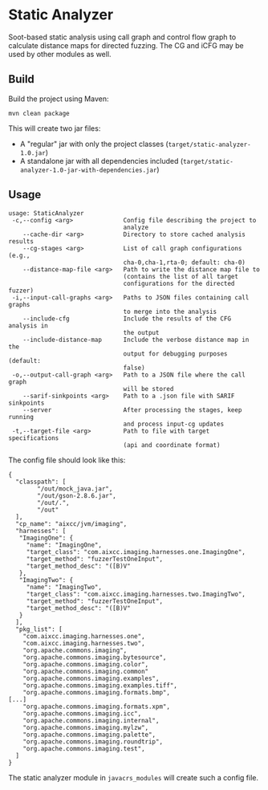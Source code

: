 # Static Analyzer

Soot-based static analysis using call graph and control flow graph to calculate distance maps for directed fuzzing.
The CG and iCFG may be used by other modules as well.

## Build

Build the project using Maven:

```
mvn clean package
```

This will create two jar files:

- A "regular" jar with only the project classes (`target/static-analyzer-1.0.jar`)
- A standalone jar with all dependencies included (`target/static-analyzer-1.0-jar-with-dependencies.jar`)

## Usage

```
usage: StaticAnalyzer
 -c,--config <arg>              Config file describing the project to
                                analyze
    --cache-dir <arg>           Directory to store cached analysis results
    --cg-stages <arg>           List of call graph configurations (e.g.,
                                cha-0,cha-1,rta-0; default: cha-0)
    --distance-map-file <arg>   Path to write the distance map file to
                                (contains the list of all target
                                configurations for the directed fuzzer)
 -i,--input-call-graphs <arg>   Paths to JSON files containing call graphs
                                to merge into the analysis
    --include-cfg               Include the results of the CFG analysis in
                                the output
    --include-distance-map      Include the verbose distance map in the
                                output for debugging purposes (default:
                                false)
 -o,--output-call-graph <arg>   Path to a JSON file where the call graph
                                will be stored
    --sarif-sinkpoints <arg>    Path to a .json file with SARIF sinkpoints
    --server                    After processing the stages, keep running
                                and process input-cg updates
 -t,--target-file <arg>         Path to file with target specifications
                                (api and coordinate format)
```

The config file should look like this:

```
{
  "classpath": [
        "/out/mock_java.jar",
        "/out/gson-2.8.6.jar",
        "/out/.",
        "/out"
  ],
  "cp_name": "aixcc/jvm/imaging",
  "harnesses": [
   "ImagingOne": {
     "name": "ImagingOne",
     "target_class": "com.aixcc.imaging.harnesses.one.ImagingOne",
     "target_method": "fuzzerTestOneInput",
     "target_method_desc": "([B)V"
   },
   "ImagingTwo": {
     "name": "ImagingTwo",
     "target_class": "com.aixcc.imaging.harnesses.two.ImagingTwo",
     "target_method": "fuzzerTestOneInput",
     "target_method_desc": "([B)V"
   }
  ],
  "pkg_list": [
    "com.aixcc.imaging.harnesses.one",
    "com.aixcc.imaging.harnesses.two",
    "org.apache.commons.imaging",
    "org.apache.commons.imaging.bytesource",
    "org.apache.commons.imaging.color",
    "org.apache.commons.imaging.common"
    "org.apache.commons.imaging.examples",
    "org.apache.commons.imaging.examples.tiff",
    "org.apache.commons.imaging.formats.bmp",
[...]
    "org.apache.commons.imaging.formats.xpm",
    "org.apache.commons.imaging.icc",
    "org.apache.commons.imaging.internal",
    "org.apache.commons.imaging.mylzw",
    "org.apache.commons.imaging.palette",
    "org.apache.commons.imaging.roundtrip",
    "org.apache.commons.imaging.test",
  ]
}
```

The static analyzer module in `javacrs_modules` will create such a config file.
